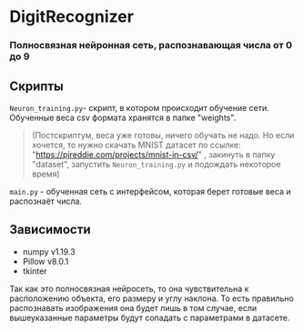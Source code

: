 # DigitRecognizer

### Полносвязная нейронная сеть, распознавающая числа от 0 до 9

## Скрипты

`Neuron_training.py`- скрипт, в котором происходит обучение сети. Обученные веса csv формата хранятся в папке "weights".

>(Постскриптум, веса уже готовы, ничего обучать не надо. Но если хочется, то нужно скачать MNIST датасет по ссылке: "https://pjreddie.com/projects/mnist-in-csv/"
>, закинуть в папку "dataset", запустить `Neuron_training.py` и подождать некоторое время)

`main.py` - обученная сеть с интерфейсом, которая берет готовые веса и распознаёт числа. 

## Зависимости
* numpy   v1.19.3
* Pillow  v8.0.1
* tkinter

Так как это полносвязная нейросеть, то она чувствительна к расположению объекта, его размеру и углу наклона. То есть правильно распознавать изображения она будет лишь в том случае, если вышеуказанные параметры будут сопадать с параметрами в датасете.
